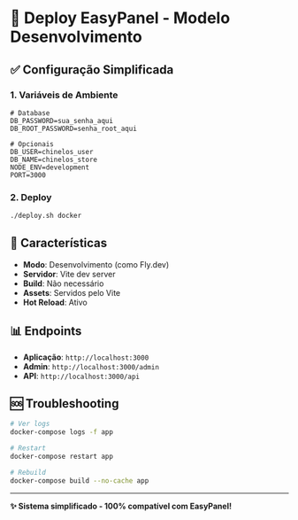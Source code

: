 # 🚀 Deploy EasyPanel - Modelo Desenvolvimento

## ✅ Configuração Simplificada

### 1. Variáveis de Ambiente

```env
# Database
DB_PASSWORD=sua_senha_aqui
DB_ROOT_PASSWORD=senha_root_aqui

# Opcionais
DB_USER=chinelos_user
DB_NAME=chinelos_store
NODE_ENV=development
PORT=3000
```

### 2. Deploy

```bash
./deploy.sh docker
```

## 🔧 Características

- **Modo**: Desenvolvimento (como Fly.dev)
- **Servidor**: Vite dev server
- **Build**: Não necessário
- **Assets**: Servidos pelo Vite
- **Hot Reload**: Ativo

## 📊 Endpoints

- **Aplicação**: `http://localhost:3000`
- **Admin**: `http://localhost:3000/admin`
- **API**: `http://localhost:3000/api`

## 🆘 Troubleshooting

```bash
# Ver logs
docker-compose logs -f app

# Restart
docker-compose restart app

# Rebuild
docker-compose build --no-cache app
```

---

**✨ Sistema simplificado - 100% compatível com EasyPanel!**

